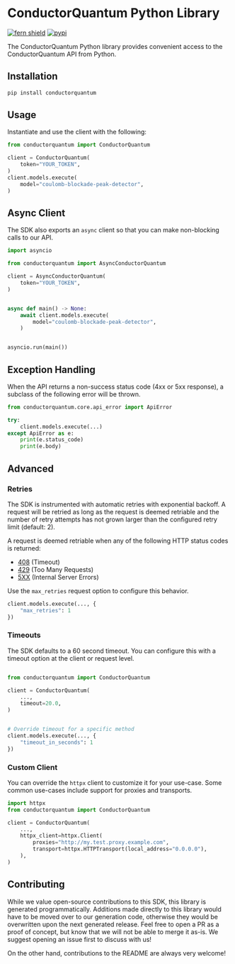 # ConductorQuantum Python Library

[![fern shield](https://img.shields.io/badge/%F0%9F%8C%BF-SDK%20generated%20by%20Fern-brightgreen)](https://github.com/fern-api/fern)
[![pypi](https://img.shields.io/pypi/v/conductorquantum)](https://pypi.python.org/pypi/conductorquantum)

The ConductorQuantum Python library provides convenient access to the ConductorQuantum API from Python.

## Installation

```sh
pip install conductorquantum
```

## Usage

Instantiate and use the client with the following:

```python
from conductorquantum import ConductorQuantum

client = ConductorQuantum(
    token="YOUR_TOKEN",
)
client.models.execute(
    model="coulomb-blockade-peak-detector",
)
```

## Async Client

The SDK also exports an `async` client so that you can make non-blocking calls to our API.

```python
import asyncio

from conductorquantum import AsyncConductorQuantum

client = AsyncConductorQuantum(
    token="YOUR_TOKEN",
)


async def main() -> None:
    await client.models.execute(
        model="coulomb-blockade-peak-detector",
    )


asyncio.run(main())
```

## Exception Handling

When the API returns a non-success status code (4xx or 5xx response), a subclass of the following error
will be thrown.

```python
from conductorquantum.core.api_error import ApiError

try:
    client.models.execute(...)
except ApiError as e:
    print(e.status_code)
    print(e.body)
```

## Advanced

### Retries

The SDK is instrumented with automatic retries with exponential backoff. A request will be retried as long
as the request is deemed retriable and the number of retry attempts has not grown larger than the configured
retry limit (default: 2).

A request is deemed retriable when any of the following HTTP status codes is returned:

- [408](https://developer.mozilla.org/en-US/docs/Web/HTTP/Status/408) (Timeout)
- [429](https://developer.mozilla.org/en-US/docs/Web/HTTP/Status/429) (Too Many Requests)
- [5XX](https://developer.mozilla.org/en-US/docs/Web/HTTP/Status/500) (Internal Server Errors)

Use the `max_retries` request option to configure this behavior.

```python
client.models.execute(..., {
    "max_retries": 1
})
```

### Timeouts

The SDK defaults to a 60 second timeout. You can configure this with a timeout option at the client or request level.

```python

from conductorquantum import ConductorQuantum

client = ConductorQuantum(
    ...,
    timeout=20.0,
)


# Override timeout for a specific method
client.models.execute(..., {
    "timeout_in_seconds": 1
})
```

### Custom Client

You can override the `httpx` client to customize it for your use-case. Some common use-cases include support for proxies
and transports.
```python
import httpx
from conductorquantum import ConductorQuantum

client = ConductorQuantum(
    ...,
    httpx_client=httpx.Client(
        proxies="http://my.test.proxy.example.com",
        transport=httpx.HTTPTransport(local_address="0.0.0.0"),
    ),
)
```

## Contributing

While we value open-source contributions to this SDK, this library is generated programmatically.
Additions made directly to this library would have to be moved over to our generation code,
otherwise they would be overwritten upon the next generated release. Feel free to open a PR as
a proof of concept, but know that we will not be able to merge it as-is. We suggest opening
an issue first to discuss with us!

On the other hand, contributions to the README are always very welcome!

